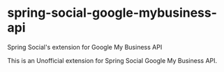 # spring-social-google-mybusiness-api

Spring Social's extension for Google My Business API

This is an Unofficial extension for Spring Social Google My Business API.
